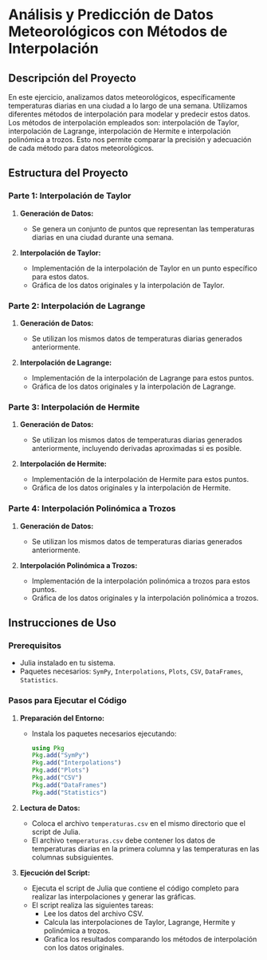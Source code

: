 # Análisis y Predicción de Datos Meteorológicos con Métodos de Interpolación

## Descripción del Proyecto

En este ejercicio, analizamos datos meteorológicos, específicamente temperaturas diarias en una ciudad a lo largo de una semana. Utilizamos diferentes métodos de interpolación para modelar y predecir estos datos. 
Los métodos de interpolación empleados son: interpolación de Taylor, interpolación de Lagrange, interpolación de Hermite e interpolación polinómica a trozos. 
Esto nos permite comparar la precisión y adecuación de cada método para datos meteorológicos.

## Estructura del Proyecto

### Parte 1: Interpolación de Taylor

1. **Generación de Datos:**
   - Se genera un conjunto de puntos que representan las temperaturas diarias en una ciudad durante una semana.
   
2. **Interpolación de Taylor:**
   - Implementación de la interpolación de Taylor en un punto específico para estos datos.
   - Gráfica de los datos originales y la interpolación de Taylor.

### Parte 2: Interpolación de Lagrange

1. **Generación de Datos:**
   - Se utilizan los mismos datos de temperaturas diarias generados anteriormente.
   
2. **Interpolación de Lagrange:**
   - Implementación de la interpolación de Lagrange para estos puntos.
   - Gráfica de los datos originales y la interpolación de Lagrange.

### Parte 3: Interpolación de Hermite

1. **Generación de Datos:**
   - Se utilizan los mismos datos de temperaturas diarias generados anteriormente, incluyendo derivadas aproximadas si es posible.
   
2. **Interpolación de Hermite:**
   - Implementación de la interpolación de Hermite para estos puntos.
   - Gráfica de los datos originales y la interpolación de Hermite.

### Parte 4: Interpolación Polinómica a Trozos

1. **Generación de Datos:**
   - Se utilizan los mismos datos de temperaturas diarias generados anteriormente.
   
2. **Interpolación Polinómica a Trozos:**
   - Implementación de la interpolación polinómica a trozos para estos puntos.
   - Gráfica de los datos originales y la interpolación polinómica a trozos.

## Instrucciones de Uso

### Prerequisitos

- Julia instalado en tu sistema.
- Paquetes necesarios: `SymPy`, `Interpolations`, `Plots`, `CSV`, `DataFrames`, `Statistics`.

### Pasos para Ejecutar el Código

1. **Preparación del Entorno:**
   - Instala los paquetes necesarios ejecutando:
     ```julia
     using Pkg
     Pkg.add("SymPy")
     Pkg.add("Interpolations")
     Pkg.add("Plots")
     Pkg.add("CSV")
     Pkg.add("DataFrames")
     Pkg.add("Statistics")
     ```

2. **Lectura de Datos:**
   - Coloca el archivo `temperaturas.csv` en el mismo directorio que el script de Julia.
   - El archivo `temperaturas.csv` debe contener los datos de temperaturas diarias en la primera columna y las temperaturas en las columnas subsiguientes.

3. **Ejecución del Script:**
   - Ejecuta el script de Julia que contiene el código completo para realizar las interpolaciones y generar las gráficas.
   - El script realiza las siguientes tareas:
     - Lee los datos del archivo CSV.
     - Calcula las interpolaciones de Taylor, Lagrange, Hermite y polinómica a trozos.
     - Grafica los resultados comparando los métodos de interpolación con los datos originales.
